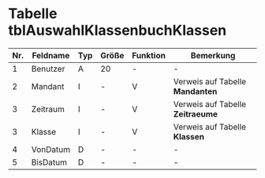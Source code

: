 #  Tabelle tblAuswahlKlassenbuchKlassen

Nr.|Feldname|Typ|Größe|Funktion|Bemerkung
---|---|---|---|---|---
1|Benutzer|A|20|-|-
2|Mandant|I|-|V|Verweis auf Tabelle **Mandanten**
3|Zeitraum|I|-|V|Verweis auf Tabelle **Zeitraeume**
3|Klasse|I|-|V|Verweis auf Tabelle **Klassen**
4|VonDatum|D|-|-|-
5|BisDatum|D|-|-|-
